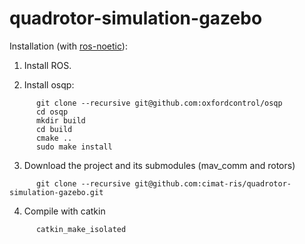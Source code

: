# quadrotor-simulation-gazebo

Installation (with [ros-noetic](http://wiki.ros.org/noetic/Installation)):

1. Install ROS.

2. Install osqp:
```
      git clone --recursive git@github.com:oxfordcontrol/osqp
      cd osqp
      mkdir build
      cd build
      cmake ..
      sudo make install
 ``` 
3. Download the project and its submodules (mav_comm and rotors)
```
      git clone --recursive git@github.com:cimat-ris/quadrotor-simulation-gazebo.git
```      
4. Compile with catkin
```
      catkin_make_isolated
```
